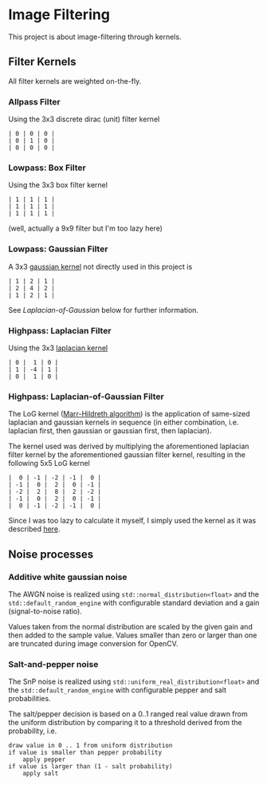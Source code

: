 # Image Filtering

This project is about image-filtering through kernels.

## Filter Kernels

All filter kernels are weighted on-the-fly.

### Allpass Filter

Using the 3x3 discrete dirac (unit) filter kernel
    
    | 0 | 0 | 0 |
    | 0 | 1 | 0 |
    | 0 | 0 | 0 |
    
### Lowpass: Box Filter

Using the 3x3 box filter kernel
    
    | 1 | 1 | 1 |
    | 1 | 1 | 1 |
    | 1 | 1 | 1 |
    
(well, actually a 9x9 filter but I'm too lazy here)

### Lowpass: Gaussian Filter

A 3x3 [gaussian kernel](http://en.wikipedia.org/wiki/Gaussian_filter) not directly used in this project is
    
    | 1 | 2 | 1 |
    | 2 | 4 | 2 |
    | 1 | 2 | 1 |

See *Laplacian-of-Gaussian* below for further information.

### Highpass: Laplacian Filter

Using the 3x3 [laplacian kernel](http://en.wikipedia.org/wiki/Discrete_Laplace_operator)
    
    | 0 |  1 | 0 |
    | 1 | -4 | 1 |
    | 0 |  1 | 0 |

### Highpass: Laplacian-of-Gaussian Filter

The LoG kernel ([Marr-Hildreth algorithm](http://en.wikipedia.org/wiki/Marr%E2%80%93Hildreth_algorithm)) is the application of same-sized laplacian and gaussian kernels in sequence (in either combination, i.e. laplacian first, then gaussian or gaussian first, then laplacian). 

The kernel used was derived by multiplying the aforementioned laplacian filter kernel by the aforementioned gaussian filter kernel, resulting in the following 5x5 LoG kernel
    
    |  0 | -1 | -2 | -1 |  0 |
    | -1 |  0 |  2 |  0 | -1 |
    | -2 |  2 |  8 |  2 | -2 |
    | -1 |  0 |  2 |  0 | -1 |
    |  0 | -1 | -2 | -1 |  0 |
    
Since I was too lazy to calculate it myself, I simply used the kernel as it was described [here](http://kurse.fh-regensburg.de/cato/module/bildverarbeitung/pr/modul_5/pdf/hochpass_s4.pdf).

## Noise processes

### Additive white gaussian noise

The AWGN noise is realized using `std::normal_distribution<float>` and the `std::default_random_engine` with configurable standard deviation and a gain (signal-to-noise ratio).

Values taken from the normal distribution are scaled by the given gain and then added to the sample value. Values smaller than zero or larger than one are truncated during image conversion for OpenCV.

### Salt-and-pepper noise

The SnP noise is realized using `std::uniform_real_distribution<float>` and the `std::default_random_engine` with configurable pepper and salt probabilities.

The salt/pepper decision is based on a 0..1 ranged real value drawn from the uniform distribution by comparing it to a threshold derived from the probability, i.e.

	draw value in 0 .. 1 from uniform distribution
	if value is smaller than pepper probability 
		apply pepper
	if value is larger than (1 - salt probability)
		apply salt